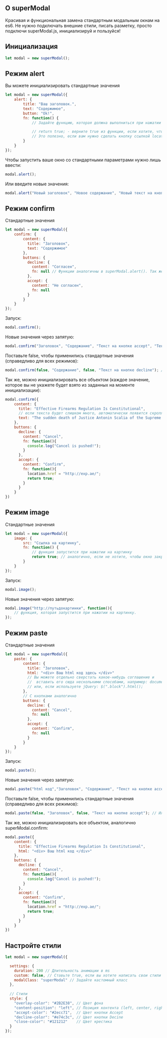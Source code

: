 ## О superModal

Красивая и функциональная замена стандартным модальным окнам на es6. Не нужно подключать внешние стили, писать разметку, просто подключи superModal.js,
инициализируй и пользуйся! 


## Инициализация
```js
let modal = new superModal();
```

## Режим alert

Вы можете инициализировать стандартные значения
```js
let modal = new superModal({
	alert: {
	    title: "Ваш заголовок.",
	    text: "Содержимое",
	    button: "Ok!",
		fn: function() {
			// Задайте функцию, которая должна выполниться при нажатии на любой элемент управления

			// return true; - верните true из функции, если хотите, чтобы окно не закрылось при нажатии на кнопки
			// Это полезно, если вам нужно сделать кнопку ссылкой location.href = "http://exp.ae/";
		}
	}
});
```
Чтобы запустить ваше окно со стандартными параметрами нужно лишь ввести:
```js
modal.alert();
```

Или введите новые значения:
```js
modal.alert("Новый заголовок", "Новое содержание", "Новый текст на кнопке", "Новая функция");
```


## Режим confirm

Стандартные значения
```js
let modal = new superModal({
	confirm: {
	    content: {
	      title: "Заголовок",
	      text: "Содержимое"
	    },
	    buttons: {
	      decline: {
	        content: "Согласен",
	        fn: null // Функции аналогичны в superModal.alert(). Так же верните true, если не хотите, чтобы окно закрылось
	      },
	      accept: {
	        content: "Не согласен",
	        fn: null
	      }
	    }
	}
});
```
Запуск:
```js
modal.confirm();
```

Новые значения через запятую:
```js
modal.confirm("Заголовок", "Содержание", "Текст на кнопке accept", "Текст на кнопке decline", "Функция на accept", "Функция на decline");
```

Поставьте false, чтобы применились стандартные значения (справедливо для всех режимов):
```js
modal.confirm(false, "Содержание", false, "Текст на кнопке decline"); // Или не указывайте какие-то значения вообще.
```

Так же, можно инициализировать все объектом (каждое значение, которое вы не укажете будет взято из заданных на моменте инициализации):
```js
modal.confirm({
    content: {
      title: "Effective Firearms Regulation Is Constitutional",
      // если текста будет слишком много, автоматически появится скроллинг в самом окне
      text: "The sudden death of Justice Antonin Scalia of the Supreme Court brought renewed attention to one of his more heralded — and criticized — decisions: District of Columbia v. Heller, in which the court, by a 5-4 vote, held that the Second Amendment conferred an individual right “to keep and bear arms.”"
    },
    buttons: {
      decline: {
        content: "Cancel",
        fn: function(){
          console.log("Cancel is pushed!");
        }
      },
      accept: {
        content: "Confirm",
        fn: function(){
          location.href = "http://exp.ae/";
          return true;
        }
      }
    }
})
```

## Режим image

Стандартные значения
```js
let modal = new superModal({
	image: {
	    src: "Ссылка на картинку",
	    fn: function() {
	    	// функция запустится при нажатии на картинку
	    	return true; // аналогично, если не хотите, чтобы окно закрылось верните true;
	    }
	}
});
```
Запуск:
```js
modal.image();
```

Новые значения через запятую:
```js
modal.image("http://путьдокартинки", function(){
	// функция, которая запустится при нажатии на картинку.
});
```
## Режим paste

Стандартные значения
```js
let modal = new superModal({
	paste: {
	    content: {
	      title: "Заголовок",
	      html: "<div> Ваш html код здесь </div>" 
	      // Вы можете отдельно сверстать какое-нибудь соглашение и 
	      //  вставить его сюда несколькими способами, например: document.body.innerHTML
	      // или, если используете jQuery: $(".block").html();
	    },
	    // С кнопками аналогично
	    buttons: {
	      decline: {
	        content: "Cancel",
	        fn: null
	      },
	      accept: {
	        content: "Confirm",
	        fn: null
	      }
	    }
	}
});
```
Запуск:
```js
modal.paste();
```

Новые значения через запятую:
```js
modal.paste("html код","Заголовок", "Содержание", "Текст на кнопке accept", "Текст на кнопке decline", "Функция на accept", "Функция на decline");
```

Поставьте false, чтобы применились стандартные значения (справедливо для всех режимов):
```js
modal.paste(false, "Заголовок", false, "Текст на кнопке accept"); // Или не указывайте какие-то значения вообще.
```

Так же, можно инициализировать все объектом, аналогично superModal.confirm:
```js
modal.paste({
    content: {
      title: "Effective Firearms Regulation Is Constitutional",
      html: "<div> Ваш html код </div>"
    },
    buttons: {
      decline: {
        content: "Cancel",
        fn: function(){
          console.log("Cancel is pushed!");
        }
      },
      accept: {
        content: "Confirm",
        fn: function(){
          location.href = "http://exp.ae/";
          return true;
        }
      }
    }
})
```

## Настройте стили
```js
let modal = new superModal({

  settings: {
    duration: 200 // Длительность анимации в ms
    custom: false, // Ставьте true, если вы хотите написать свои стили
    modalClass: "superModal" // Задайте кастомный класс 
  },
  
  // Стили
  style: {
    "overlay-color": "#2B2E38", // Цвет фона
    "content-position": "left", // Позиция контента (left, center, right)
    "accept-color": "#2ecc71",  // Цвет кнопки Accept
    "decline-color": "#e74c3c", // Цвет кнопки Decine
    "close-color": "#121212"    // Цвет крестика
  }
});
```
